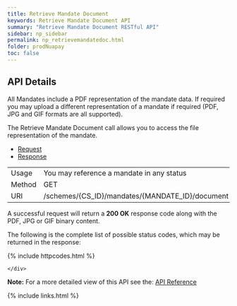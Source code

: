 ```yaml
---
title: Retrieve Mandate Document
keywords: Retrieve Mandate Document API
summary: "Retrieve Mandate Document RESTful API"
sidebar: np_sidebar
permalink: np_retrievemandatedoc.html
folder: prodNuapay
toc: false
---
```


## API Details

All Mandates include a PDF representation of the mandate data. If required you may upload a different representation of a mandate if required (PDF, JPG and GIF formats are all supported).

The Retrieve Mandate Document call allows you to access the file representation of the mandate.


<ul id="profileTabs" class="nav nav-tabs">
    <li class="active"><a href="#profile" data-toggle="tab">Request</a></li>
    <li><a href="#about" data-toggle="tab">Response</a></li>
   
</ul>
  <div class="tab-content">
<div role="tabpanel" class="tab-pane active" id="profile">


  <table>
<colgroup>
<col width="30%" />
<col width="90%" />
</colgroup>

<tbody>
<tr>
<td markdown="span">Usage</td>
<td markdown="span">You may reference a mandate in any status</td>
</tr>
<tr>
<td markdown="span">Method</td>
<td markdown="span"><span class="label label-success">GET </span>
</td>
</tr>
<tr>
<td markdown="span">URI</td>
<td markdown="span">/schemes/{CS_ID}/mandates/{MANDATE_ID}/document
</td>
</tr>
</tbody>
</table>



</div>

<div role="tabpanel" class="tab-pane" id="about">
<p>A successful request will return a <b>200 OK</b> response code along with the PDF, JPG or GIF binary content.</p>
<p>The following is the complete list of possible status codes, which may be returned in the response:</p>
      {% include httpcodes.html %}
    
    
    </div>


</div>

<b>Note:</b> For a more detailed view of this API see the: <a href="https://docs.nuapay.com/v1/#retrieve-mandate-document" target = '_blank'><i class="fa fa-cogs"></i> API Reference</a>


<!--{% include swaggerlink.html %}-->



{% include links.html %}
